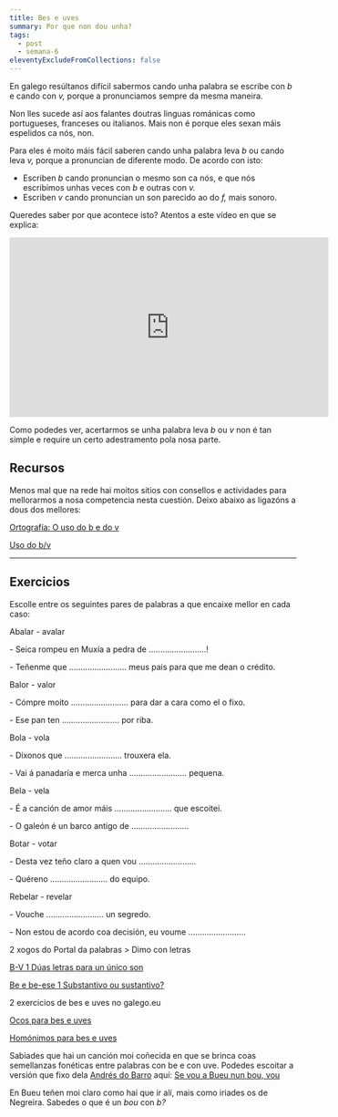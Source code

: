 ```yaml
---
title: Bes e uves
summary: Por que non dou unha?
tags:
  - post
  - semana-6
eleventyExcludeFromCollections: false
---
```

En galego resúltanos difícil sabermos cando unha palabra se escribe con *b* e cando con *v,* porque a pronunciamos sempre da mesma maneira. 

Non lles sucede así aos falantes doutras linguas románicas como portugueses, franceses ou italianos. Mais non é porque eles sexan máis espelidos ca nós, non.

Para eles é moito máis fácil saberen cando unha palabra leva *b* ou cando leva *v,* porque a pronuncian de diferente modo. De acordo con isto:

* Escriben *b* cando pronuncian o mesmo son ca nós, e que nós escribimos unhas veces con *b* e outras con *v.*
* Escriben *v* cando pronuncian un son parecido ao do *f,* mais sonoro. 

Queredes saber por que acontece isto? Atentos a este vídeo en que se explica:

<iframe width="560" height="315" src="https://www.youtube.com/embed/8O_K3bGuLsI" frameborder="0" allow="accelerometer; autoplay; encrypted-media; gyroscope; picture-in-picture" allowfullscreen></iframe>

Como podedes ver, acertarmos se unha palabra leva *b* ou *v* non é tan simple e require un certo adestramento pola nosa parte. 

## Recursos

Menos mal que na rede hai moitos sitios con consellos e actividades para mellorarmos a nosa competencia nesta cuestión. Deixo abaixo as ligazóns a dous dos mellores:

[Ortografía: O uso do b e do v](http://cotovia.org/proxecto/ort/ort_ud3_01.html?orix=ort&tema=ort_ud3_01.html)

[Uso do b/v](https://www.edu.xunta.gal/espazoAbalar/sites/espazoAbalar/files/datos/1326967726/contido/ortografia/ortografia/o_uso_do_bv.html)

- - -

## Exercicios

Escolle entre os seguintes pares de palabras a que encaixe mellor en cada caso:

Abalar - avalar

\- Seica rompeu en Muxía a pedra de .........................!

\- Teñenme que ......................... meus pais para que me dean o crédito.

Balor - valor

\- Cómpre moito ......................... para dar a cara como el o fixo.

\- Ese pan ten ......................... por riba.

Bola - vola

\- Díxonos que ......................... trouxera ela.

\- Vai á panadaría e merca unha  ......................... pequena.

Bela - vela

\- É a canción de amor máis ......................... que escoitei.

\- O galeón é un barco antigo de .........................

Botar - votar

\- Desta vez teño claro a quen vou  .........................

\- Quéreno ......................... do equipo.

Rebelar - revelar

\- Vouche ......................... un segredo.

\- Non estou de acordo coa decisión, eu voume .........................

2 xogos do Portal da palabras > Dimo con letras

[B-V 1 Dúas letras para un único son](https://portaldaspalabras.gal/xogo/b-v-1/)

[Be e be-ese 1 Substantivo ou sustantivo?](https://portaldaspalabras.gal/xogo/b-bs-1/)

[](https://portaldaspalabras.gal/xogo/b-bs-1/)[](https://portaldaspalabras.gal/xogo/b-v-1/)2 exercicios de bes e uves no galego.eu

[Ocos para bes e uves](https://www.ogalego.eu/exercicios_de_lingua/exercicios/ortografia.htm#6)

[Homónimos para bes e uves](https://www.ogalego.eu/exercicios_de_lingua/exercicios/ortografia.htm#7)

Sabiades que hai un canción moi coñecida en que se brinca coas semellanzas fonéticas entre palabras con be e con uve. Podedes escoitar a versión que fixo dela [Andrés do Barro](https://gl.wikipedia.org/wiki/Andr%C3%A9s_do_Barro) aquí: [Se vou a Bueu nun bou, vou](https://www.youtube.com/watch?v=gWRaXBDTDMk)

En Bueu teñen moi claro como hai que ir alí, mais como iriades os de Negreira. Sabedes o que é un *bou* con *b?*